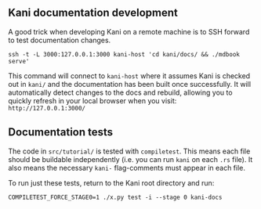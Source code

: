 ## Kani documentation development

A good trick when developing Kani on a remote machine is to SSH forward to test documentation changes.

```
ssh -t -L 3000:127.0.0.1:3000 kani-host 'cd kani/docs/ && ./mdbook serve'
```

This command will connect to `kani-host` where it assumes Kani is checked out in `kani/` and the documentation has been built once successfully.
It will automatically detect changes to the docs and rebuild, allowing you to quickly refresh in your local browser when you visit: `http://127.0.0.1:3000/`

## Documentation tests

The code in `src/tutorial/` is tested with `compiletest`.
This means each file should be buildable independently (i.e. you can run `kani` on each `.rs` file).
It also means the necessary `kani-` flag-comments must appear in each file.

To run just these tests, return to the Kani root directory and run:

```
COMPILETEST_FORCE_STAGE0=1 ./x.py test -i --stage 0 kani-docs
```

